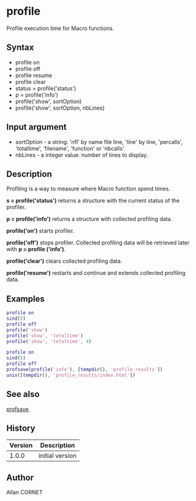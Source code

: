 # profile

Profile execution time for Macro functions.

## Syntax

- profile on
- profile off
- profile resume
- profile clear
- status = profile('status')
- p = profile('info')
- profile('show', sortOption)
- profile('show', sortOption, nbLines)

## Input argument

- sortOption - a string: 'nfl' by name file line, 'line' by line, 'percalls', 'totaltime', 'filename', 'function' or 'nbcalls'.
- nbLines - a integer value: number of lines to display.

## Description

  <p>Profiling is a way to measure where Macro function spend times.</p>
  <p><b>s = profile('status')</b> returns a structure with the current status of the profiler.</p>
  <p><b>p = profile('info')</b> returns a structure with collected profiling data.</p>
  <p><b>profile('on')</b> starts profiler.</p>
  <p><b>profile('off')</b> stops profiler. Collected profiling data will be retrieved later with <b>p = profile ('info')</b>.</p>
  <p><b>profile('clear')</b> clears collected profiling data.</p>
  <p><b>profile('resume')</b> restarts and continue and extends collected profiling data.</p>

## Examples

```matlab
profile on
sind(5)
profile off
profile('show')
profile('show', 'totaltime')
profile('show', 'totaltime', 4)
```

```matlab
profile on
sind(5)
profile off
profsave(profile('info'), [tempdir(), 'profile_results'])
unix([tempdir(), 'profile_results/index.html'])
```

## See also

[profsave](profsave.md).

## History

| Version | Description     |
| ------- | --------------- |
| 1.0.0   | initial version |

## Author

Allan CORNET

